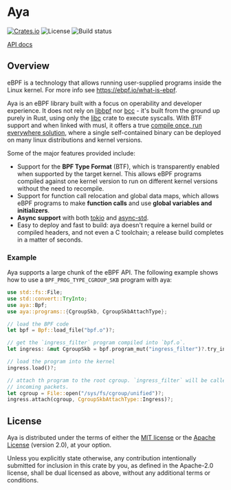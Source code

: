 # Aya

[![Crates.io][crates-badge]][crates-url]
![License][license-badge]
![Build status][build-badge]

[crates-badge]: https://img.shields.io/crates/v/aya.svg
[crates-url]: https://crates.io/crates/aya
[license-badge]: https://img.shields.io/badge/license-MIT%2FApache--2.0-blue
[build-badge]: https://github.com/alessandrod/aya/actions/workflows/build-test.yml/badge.svg 

[API docs][api-docs]

## Overview

eBPF is a technology that allows running user-supplied programs inside the Linux
kernel. For more info see https://ebpf.io/what-is-ebpf.

Aya is an eBPF library built with a focus on operability and developer
experience. It does not rely on [libbpf] nor [bcc] - it's built from the ground
up purely in Rust, using only the [libc] crate to execute syscalls. With BTF
support and when linked with musl, it offers a true [compile once, run
everywhere solution][co-re], where a single self-contained binary can be
deployed on many linux distributions and kernel versions.

Some of the major features provided include:

* Support for the **BPF Type Format** (BTF), which is transparently enabled when
  supported by the target kernel. This allows eBPF programs compiled against
  one kernel version to run on different kernel versions without the need to
  recompile.
* Support for function call relocation and global data maps, which
  allows eBPF programs to make **function calls** and use **global variables
  and initializers**.
* **Async support** with both [tokio] and [async-std].
* Easy to deploy and fast to build: aya doesn't require a kernel build or
  compiled headers, and not even a C toolchain; a release build completes in a matter
  of seconds.

[api-docs]: https://docs.rs/aya
[libbpf]: https://github.com/libbpf/libbpf
[bcc]: https://github.com/iovisor/bcc
[libc]: https://crates.io/libc
[co-re]: https://facebookmicrosites.github.io/bpf/blog/2020/02/19/bpf-portability-and-co-re.html 
[tokio]: https://docs.rs/tokio
[async-std]: https://docs.rs/async-std

### Example

Aya supports a large chunk of the eBPF API. The following example shows how to use a
`BPF_PROG_TYPE_CGROUP_SKB` program with aya:


```rust
use std::fs::File;
use std::convert::TryInto;
use aya::Bpf;
use aya::programs::{CgroupSkb, CgroupSkbAttachType};

// load the BPF code
let bpf = Bpf::load_file("bpf.o")?;

// get the `ingress_filter` program compiled into `bpf.o`. 
let ingress: &mut CgroupSkb = bpf.program_mut("ingress_filter")?.try_into()?;

// load the program into the kernel
ingress.load()?;

// attach th program to the root cgroup. `ingress_filter` will be called for all
// incoming packets.
let cgroup = File::open("/sys/fs/cgroup/unified")?;
ingress.attach(cgroup, CgroupSkbAttachType::Ingress)?;
```

## License

Aya is distributed under the terms of either the [MIT license] or the [Apache License] (version
2.0), at your option.

Unless you explicitly state otherwise, any contribution intentionally submitted for inclusion in this crate by you, as defined in the Apache-2.0 license, shall be dual licensed as above, without any additional terms or conditions. 

[MIT license]: https://github.com/alessandrod/aya/blob/main/LICENSE-MIT
[Apache license]: https://github.com/alessandrod/aya/blob/main/LICENSE-APACHE
